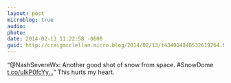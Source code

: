 ```yaml
---
layout: post
microblog: true
audio: 
photo: 
date: 2014-02-13 11:22:58 -0600
guid: http://craigmcclellan.micro.blog/2014/02/13/t434014848532619264.html
---
```

“@NashSevereWx: Another good shot of snow from space. #SnowDome [t.co/uIkP0fcYy...](https://t.co/uIkP0fcYyn)” This hurts my heart.
